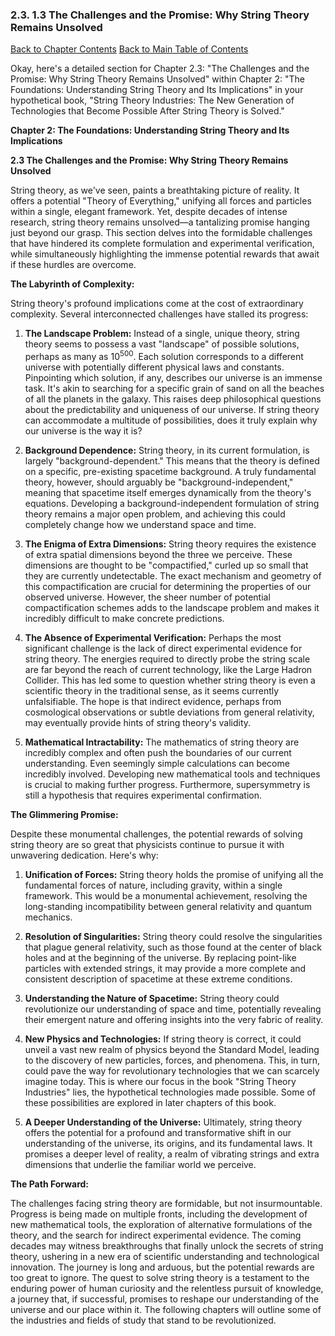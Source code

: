 ### 2.3. 1.3 The Challenges and the Promise: Why String Theory Remains Unsolved

[Back to Chapter Contents](#chapter-2-contents)
[Back to Main Table of Contents](#table-of-contents)

Okay, here's a detailed section for Chapter 2.3: "The Challenges and the Promise: Why String Theory Remains Unsolved" within Chapter 2: "The Foundations: Understanding String Theory and Its Implications" in your hypothetical book, "String Theory Industries: The New Generation of Technologies that Become Possible After String Theory is Solved."

**Chapter 2: The Foundations: Understanding String Theory and Its Implications**

**2.3 The Challenges and the Promise: Why String Theory Remains Unsolved**

String theory, as we've seen, paints a breathtaking picture of reality. It offers a potential "Theory of Everything," unifying all forces and particles within a single, elegant framework. Yet, despite decades of intense research, string theory remains unsolved—a tantalizing promise hanging just beyond our grasp. This section delves into the formidable challenges that have hindered its complete formulation and experimental verification, while simultaneously highlighting the immense potential rewards that await if these hurdles are overcome.

**The Labyrinth of Complexity:**

String theory's profound implications come at the cost of extraordinary complexity. Several interconnected challenges have stalled its progress:

1. **The Landscape Problem:** Instead of a single, unique theory, string theory seems to possess a vast "landscape" of possible solutions, perhaps as many as 10<sup>500</sup>. Each solution corresponds to a different universe with potentially different physical laws and constants. Pinpointing which solution, if any, describes our universe is an immense task. It's akin to searching for a specific grain of sand on all the beaches of all the planets in the galaxy. This raises deep philosophical questions about the predictability and uniqueness of our universe. If string theory can accommodate a multitude of possibilities, does it truly explain why our universe is the way it is?

2. **Background Dependence:**  String theory, in its current formulation, is largely "background-dependent." This means that the theory is defined on a specific, pre-existing spacetime background. A truly fundamental theory, however, should arguably be "background-independent," meaning that spacetime itself emerges dynamically from the theory's equations. Developing a background-independent formulation of string theory remains a major open problem, and achieving this could completely change how we understand space and time.

3. **The Enigma of Extra Dimensions:** String theory requires the existence of extra spatial dimensions beyond the three we perceive. These dimensions are thought to be "compactified," curled up so small that they are currently undetectable. The exact mechanism and geometry of this compactification are crucial for determining the properties of our observed universe. However, the sheer number of potential compactification schemes adds to the landscape problem and makes it incredibly difficult to make concrete predictions.

4. **The Absence of Experimental Verification:** Perhaps the most significant challenge is the lack of direct experimental evidence for string theory. The energies required to directly probe the string scale are far beyond the reach of current technology, like the Large Hadron Collider. This has led some to question whether string theory is even a scientific theory in the traditional sense, as it seems currently unfalsifiable. The hope is that indirect evidence, perhaps from cosmological observations or subtle deviations from general relativity, may eventually provide hints of string theory's validity.

5. **Mathematical Intractability:**  The mathematics of string theory are incredibly complex and often push the boundaries of our current understanding. Even seemingly simple calculations can become incredibly involved. Developing new mathematical tools and techniques is crucial to making further progress. Furthermore, supersymmetry is still a hypothesis that requires experimental confirmation.

**The Glimmering Promise:**

Despite these monumental challenges, the potential rewards of solving string theory are so great that physicists continue to pursue it with unwavering dedication. Here's why:

1. **Unification of Forces:** String theory holds the promise of unifying all the fundamental forces of nature, including gravity, within a single framework. This would be a monumental achievement, resolving the long-standing incompatibility between general relativity and quantum mechanics.

2. **Resolution of Singularities:** String theory could resolve the singularities that plague general relativity, such as those found at the center of black holes and at the beginning of the universe. By replacing point-like particles with extended strings, it may provide a more complete and consistent description of spacetime at these extreme conditions.

3. **Understanding the Nature of Spacetime:** String theory could revolutionize our understanding of space and time, potentially revealing their emergent nature and offering insights into the very fabric of reality.

4. **New Physics and Technologies:**  If string theory is correct, it could unveil a vast new realm of physics beyond the Standard Model, leading to the discovery of new particles, forces, and phenomena. This, in turn, could pave the way for revolutionary technologies that we can scarcely imagine today. This is where our focus in the book "String Theory Industries" lies, the hypothetical technologies made possible. Some of these possibilities are explored in later chapters of this book.

5. **A Deeper Understanding of the Universe:** Ultimately, string theory offers the potential for a profound and transformative shift in our understanding of the universe, its origins, and its fundamental laws. It promises a deeper level of reality, a realm of vibrating strings and extra dimensions that underlie the familiar world we perceive.

**The Path Forward:**

The challenges facing string theory are formidable, but not insurmountable. Progress is being made on multiple fronts, including the development of new mathematical tools, the exploration of alternative formulations of the theory, and the search for indirect experimental evidence. The coming decades may witness breakthroughs that finally unlock the secrets of string theory, ushering in a new era of scientific understanding and technological innovation. The journey is long and arduous, but the potential rewards are too great to ignore. The quest to solve string theory is a testament to the enduring power of human curiosity and the relentless pursuit of knowledge, a journey that, if successful, promises to reshape our understanding of the universe and our place within it. The following chapters will outline some of the industries and fields of study that stand to be revolutionized.


<a id='chapter-2-4'></a>

